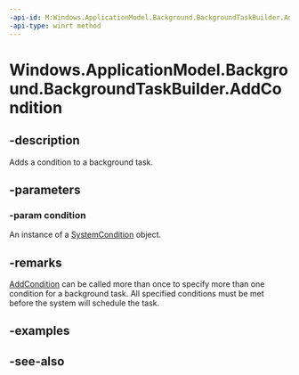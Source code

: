 ```yaml
---
-api-id: M:Windows.ApplicationModel.Background.BackgroundTaskBuilder.AddCondition(Windows.ApplicationModel.Background.IBackgroundCondition)
-api-type: winrt method
---
```


<!-- Method syntax
public void AddCondition(Windows.ApplicationModel.Background.IBackgroundCondition condition)
-->

# Windows.ApplicationModel.Background.BackgroundTaskBuilder.AddCondition

## -description
Adds a condition to a background task.

## -parameters
### -param condition
An instance of a [SystemCondition](systemcondition.md) object.

## -remarks
[AddCondition](backgroundtaskbuilder_addcondition_1258521593.md) can be called more than once to specify more than one condition for a background task. All specified conditions must be met before the system will schedule the task.

## -examples

## -see-also
